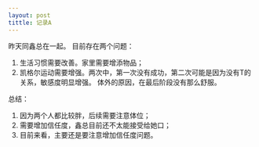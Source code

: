 ```yaml
---
layout: post
tittle: 记录A
---
```


昨天同鑫总在一起。
目前存在两个问题：
1.  生活习惯需要改善。家里需要增添物品；
2.  凯格尔运动需要增强。两次中，第一次没有成功，第二次可能是因为没有T的关系，敏感度明显增强。
    体外的原因，在最后阶段没有那么舒服。

总结：
1.  因为两个人都比较胖，后续需要注意体位；
2.  需要增加信任度，鑫总目前还不太能接受给她口；
3.  目前来看，主要还是要注意增加信任度问题。

